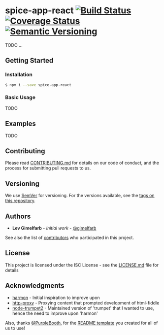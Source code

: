 # spice-app-react [![Build Status][travis-badge]][travis-href] [![Coverage Status][codecov-badge]][codecov-href] [![Semantic Versioning][semrel-badge]][semrel-href]

[travis-href]: https://travis-ci.org/gimelfarb/spice-app-react
[codecov-href]: https://codecov.io/gh/gimelfarb/spice-app-react
[semrel-href]: https://github.com/semantic-release/semantic-release

[travis-badge]: https://img.shields.io/travis/gimelfarb/spice-app-react/master.svg
[codecov-badge]: https://img.shields.io/codecov/c/gh/gimelfarb/spice-app-react.svg
[semrel-badge]: https://img.shields.io/badge/%20%20%F0%9F%93%A6%F0%9F%9A%80-semantic--release-e10079.svg

TODO ...

## Getting Started

### Installation

```bash
$ npm i --save spice-app-react
```

### Basic Usage

TODO

## Examples

TODO

## Contributing

Please read [CONTRIBUTING.md](./CONTRIBUTING.md) for details on our code of conduct, and the process for submitting pull requests to us.

## Versioning

We use [SemVer](http://semver.org/) for versioning. For the versions available, see the [tags on this repository](../../tags). 

## Authors

* **Lev Gimelfarb** - *Initial work* - [@gimelfarb](https://github.com/gimelfarb)

See also the list of [contributors](https://github.com/gimelfarb/html-fiddle/contributors) who participated in this project.

## License

This project is licensed under the ISC License - see the [LICENSE.md](LICENSE.md) file for details

## Acknowledgments

* [harmon](https://github.com/No9/harmon) - Initial inspiration to improve upon
* [http-proxy](https://github.com/nodejitsu/node-http-proxy) - Proxying content that prompted development of html-fiddle
* [node-trumpet2](https://github.com/gofunky/node-trumpet2) - Maintained version of 'trumpet' that I wanted to use, hence the need to improve upon 'harmon'

Also, thanks [@PurpleBooth](https://github.com/PurpleBooth), for the [README template](https://gist.github.com/PurpleBooth/109311bb0361f32d87a2) you created for all of us to use!
